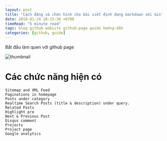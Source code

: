 ```yaml
---
layout: post
title: "Cách đăng và chèn hình cho bài viết định dạng markdown với Gist"
date: 2019-01-24 18:15:30 +0700
timeRead: "5 minute read"
tags: blog github website github-page guide hướng-dẫn
categories: [github, guide]
---
```


Bắt đầu làm quen với github page

![thumbnail](https://user-images.githubusercontent.com/11416513/51652834-962b1380-1fc3-11e9-9d4c-3a66f358c41f.png)

# Các chức năng hiện có

    Sitemap and XML Feed
    Paginations in homepage
    Posts under category
    Realtime Search Posts (title & description) under query.
    Related Posts
    Highlight pre
    Next & Previous Post
    Disqus comment
    Projects
    Project page
    Google analytics
